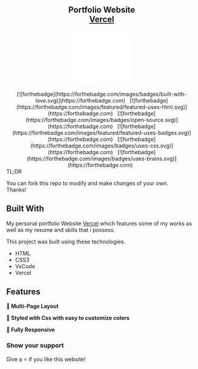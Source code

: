 <h2 align="center">
  Portfolio Website<br/>
  <a href="https://shubham.vercel.app/" target="_blank">Vercel</a>
</h2>
<div align="center">
  <img alt="Demo" src="/assests/img/Animation - 1719416385826.gif" />
</div>

<br/>

<center>
[![forthebadge](https://forthebadge.com/images/badges/built-with-love.svg)](https://forthebadge.com) &nbsp;
[![forthebadge](https://forthebadge.com/images/featured/featured-uses-html.svg)](https://forthebadge.com) &nbsp;
[![forthebadge](https://forthebadge.com/images/badges/open-source.svg)](https://forthebadge.com) &nbsp;
[![forthebadge](https://forthebadge.com/images/featured/featured-uses-badges.svg)](https://forthebadge.com) &nbsp;
[![forthebadge](https://forthebadge.com/images/badges/uses-css.svg)](https://forthebadge.com) &nbsp;
[![forthebadge](https://forthebadge.com/images/badges/uses-brains.svg)](https://forthebadge.com) &nbsp;
</center> 
TL;DR

You can fork this repo to modify and make changes of your own.<br>Thanks!

## Built With

My personal portfolio Website <a href="https://shubhambhat.vercel.app/" target="_blank">Vercel</a> which features some of my works as well as my resume and skills that i possess.<br/>

This project was built using these technologies.

- HTML
- CSS3
- VsCode
- Vercel

## Features

**📖 Multi-Page Layout**

**🎨 Styled with Css with easy to customize colors**

**📱 Fully Responsive**

### Show your support

Give a ⭐ if you like this website!